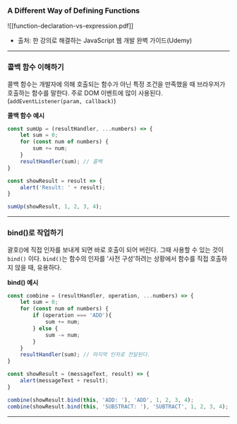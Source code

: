### A Different Way of Defining Functions

![[function-declaration-vs-expression.pdf]]
- 출처: 한 강의로 해결하는 JavaScript 웹 개발 완벽 가이드(Udemy)

---
### 콜백 함수 이해하기

콜백 함수는 개발자에 의해 호출되는 함수가 아닌 특정 조건을 만족했을 때 브라우저가 호출하는 함수를 말한다. 주로 DOM 이벤트에 많이 사용된다.(`addEventListener(param, callback)`)

**콜백 함수 예시**
```js
const sumUp = (resultHandler, ...numbers) => {
	let sum = 0;
	for (const num of numbers) {
		sum += num;
	}
	resultHandler(sum); // 콜백
}

const showResult = result => {
	alert('Result: ' + result);
}

sumUp(showResult, 1, 2, 3, 4);
```

---
### bind()로 작업하기

괄호()에 직접 인자를 보내게 되면 바로 호출이 되어 버린다. 그때 사용할 수 있는 것이 `bind()` 이다.
`bind()`는 함수의 인자를 '사전 구성'하려는 상황에서 함수를 직접 호출하지 않을 때, 유용하다.

**bind() 예시**
```js
const combine = (resultHandler, operation, ...numbers) => {
	let sum = 0;
	for (const num of numbers) {
		if (operation === 'ADD'){
			sum += num;
		} else {
			sum -= num;
		}
	}
	resultHandler(sum); // 마지막 인자로 전달된다.
}

const showResult = (messageText, result) => {
	alert(messageText + result);
}

combine(showResult.bind(this, 'ADD: '), 'ADD', 1, 2, 3, 4);
combine(showResult.bind(this, 'SUBSTRACT: '), 'SUBTRACT', 1, 2, 3, 4);
```

---
